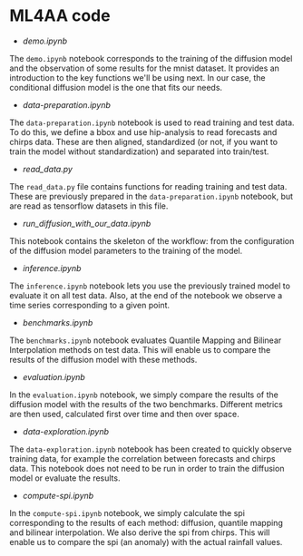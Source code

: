 # ML4AA code


* *demo.ipynb*

The `demo.ipynb` notebook corresponds to the training of the diffusion model and the observation of some results for the mnist dataset. It provides an introduction to the key functions we'll be using next. In our case, the conditional diffusion model is the one that fits our needs. 

* *data-preparation.ipynb*

The `data-preparation.ipynb` notebook is used to read training and test data. To do this, we define a bbox and use hip-analysis to read forecasts and chirps data. These are then aligned, standardized (or not, if you want to train the model without standardization) and separated into train/test. 

* *read_data.py*

The `read_data.py` file contains functions for reading training and test data. These are previously prepared in the `data-preparation.ipynb` notebook, but are read as tensorflow datasets in this file. 

* *run_diffusion_with_our_data.ipynb*

This notebook contains the skeleton of the workflow: from the configuration of the diffusion model parameters to the training of the model. 

* *inference.ipynb*

The `inference.ipynb` notebook lets you use the previously trained model to evaluate it on all test data. Also, at the end of the notebook we observe a time series corresponding to a given point. 

* *benchmarks.ipynb*

The `benchmarks.ipynb` notebook evaluates Quantile Mapping and Bilinear Interpolation methods on test data. This will enable us to compare the results of the diffusion model with these methods. 

* *evaluation.ipynb*

In the `evaluation.ipynb` notebook, we simply compare the results of the diffusion model with the results of the two benchmarks. Different metrics are then used, calculated first over time and then over space. 

* *data-exploration.ipynb*

The `data-exploration.ipynb` notebook has been created to quickly observe training data, for example the correlation between forecasts and chirps data. This notebook does not need to be run in order to train the diffusion model or evaluate the results.

* *compute-spi.ipynb*

In the `compute-spi.ipynb` notebook, we simply calculate the spi corresponding to the results of each method: diffusion, quantile mapping and bilinear interpolation. We also derive the spi from chirps. This will enable us to compare the spi (an anomaly) with the actual rainfall values. 